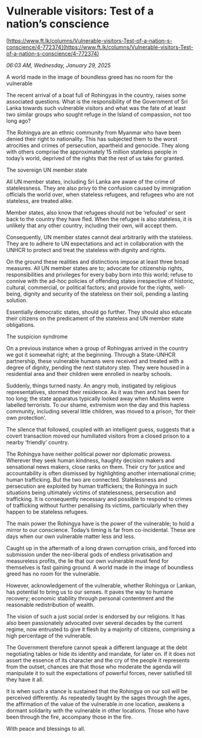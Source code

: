 # Vulnerable visitors: Test of a nation’s conscience

[https://www.ft.lk/columns/Vulnerable-visitors-Test-of-a-nation-s-conscience/4-772374](https://www.ft.lk/columns/Vulnerable-visitors-Test-of-a-nation-s-conscience/4-772374)

*06:03 AM, Wednesday, January 29, 2025*

A world made in the image of boundless greed has no room for the vulnerable

The recent arrival of a boat full of Rohingyas in the country, raises some associated questions. What is the responsibility of the Government of Sri Lanka towards such vulnerable visitors and what was the fate of at least two similar groups who sought refuge in the Island of compassion, not too long ago?

The Rohingya are an ethnic community from Myanmar who have been denied their right to nationality. This has subjected them to the worst atrocities and crimes of persecution, apartheid and genocide. They along with others comprise the approximately 15 million stateless people in today’s world, deprived of the rights that the rest of us take for granted.

The sovereign UN member state

All UN member states, including Sri Lanka are aware of the crime of statelessness. They are also privy to the confusion caused by immigration officials the world over, when stateless refugees, and refugees who are not stateless, are treated alike.

Member states, also know that refugees should not be ‘refouled’ or sent back to the country they have fled. When the refugee is also stateless, it is unlikely that any other country, including their own, will accept them.

Consequently, UN member states cannot deal arbitrarily with the stateless. They are to adhere to UN expectations and act in collaboration with the UNHCR to protect and treat the stateless with dignity and rights.

On the ground these realities and distinctions impose at least three broad measures. All UN member states are to; advocate for citizenship rights, responsibilities and privileges for every baby born into this world; refuse to connive with the ad-hoc policies of offending states irrespective of historic, cultural, commercial, or political factors; and provide for the rights, well-being, dignity and security of the stateless on their soil, pending a lasting solution.

Essentially democratic states, should go further. They should also educate their citizens on the predicament of the stateless and UN member state obligations.

The suspicion syndrome

On a previous instance when a group of Rohingyas arrived in the country we got it somewhat right; at the beginning. Through a State-UNHCR partnership, these vulnerable humans were received and treated with a degree of dignity, pending the next statutory step. They were housed in a residential area and their children were enrolled in nearby schools.

Suddenly, things turned nasty. An angry mob, instigated by religious representatives, stormed their residence. As it was then and has been for too long; the state apparatus typically looked away when Muslims were labelled terrorists. To our shame, extremism won the day and this hapless community, including several little children, was moved to a prison, ‘for their own protection’.

The silence that followed, coupled with an intelligent guess, suggests that a covert transaction moved our humiliated visitors from a closed prison to a nearby ‘friendly’ country.

The Rohingya have neither political power nor diplomatic prowess. Wherever they seek human kindness, haughty decision makers and sensational news makers, close ranks on them. Their cry for justice and accountability is often dismissed by highlighting another international crime; human trafficking. But the two are connected. Statelessness and persecution are exploited by human traffickers; the Rohingya in such situations being ultimately victims of statelessness, persecution and trafficking. It is consequently necessary and possible to respond to crimes of trafficking without further penalising its victims, particularly when they happen to be stateless refugees.

The main power the Rohingya have is the power of the vulnerable; to hold a mirror to our conscience. Today’s timing is far from co-incidental. These are days when our own vulnerable matter less and less.

Caught up in the aftermath of a long drawn corruption crisis, and forced into submission under the neo-liberal gods of endless privatisation and measureless profits, the lie that our own vulnerable must fend for themselves is fast gaining ground. A world made in the image of boundless greed has no room for the vulnerable.

However, acknowledgement of the vulnerable, whether Rohingya or Lankan, has potential to bring us to our senses. It paves the way to humane recovery; economic stability through personal contentment and the reasonable redistribution of wealth.

The vision of such a just social order is endorsed by our religions. It has also been passionately advocated over several decades by the current regime, now entrusted to give it flesh by a majority of citizens, comprising a high percentage of the vulnerable.

The Government therefore cannot speak a different language at the debt negotiating tables or hide its identity and mandate, for later on. If it does not assert the essence of its character and the cry of the people it represents from the outset, chances are that those who moderate the agenda will manipulate it to suit the expectations of powerful forces, never satisfied till they have it all.

It is when such a stance is sustained that the Rohingya on our soil will be perceived differently. As repeatedly taught by the sages through the ages, the affirmation of the value of the vulnerable in one location, awakens a dormant solidarity with the vulnerable in other locations. Those who have been through the fire, accompany those in the fire.

With peace and blessings to all.

